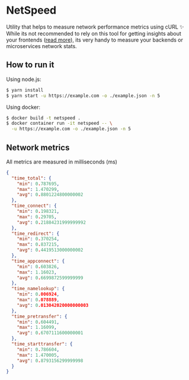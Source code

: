 # NetSpeed

Utility that helps to measure network performance metrics using cURL ✨ 
While its not recommended to rely on this tool for getting insights about your frontends ([read more](https://blog.cloudflare.com/ttfb-is-not-what-it-used-to-be/)), its very handy to measure your backends or microservices network stats.

## How to run it

Using node.js:
```sh
$ yarn install
$ yarn start -u https://example.com -o ./example.json -n 5
```

Using docker:
```sh
$ docker build -t netspeed .
$ docker container run -it netspeed -- \
  -u https://example.com -o ./example.json -n 5
```

## Network metrics

All metrics are measured in milliseconds (ms)

```json
{
  "time_total": {
    "min": 0.787695,
    "max": 1.470299,
    "avg": 0.8801224800000002
  },
  "time_connect": {
    "min": 0.198321,
    "max": 0.29705,
    "avg": 0.21884231999999992
  },
  "time_redirect": {
    "min": 0.370254,
    "max": 0.837215,
    "avg": 0.4419513000000002
  },
  "time_appconnect": {
    "min": 0.603826,
    "max": 1.16023,
    "avg": 0.6699872599999999
  },
  "time_namelookup": {
    "min": 0.006924,
    "max": 0.078889,
    "avg": 0.013042020000000003
  },
  "time_pretransfer": {
    "min": 0.604491,
    "max": 1.16099,
    "avg": 0.6707111600000001
  },
  "time_starttransfer": {
    "min": 0.786604,
    "max": 1.470005,
    "avg": 0.8793156299999998
  }
}
```